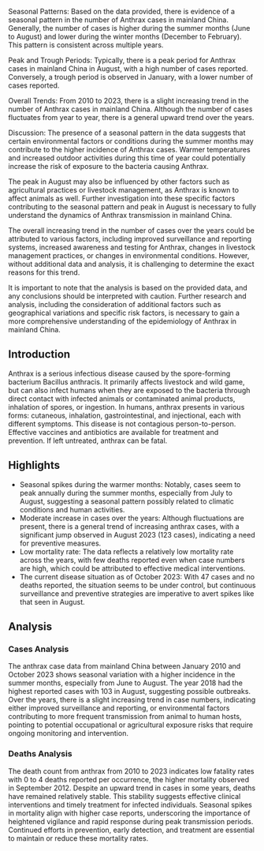 Seasonal Patterns: 
Based on the data provided, there is evidence of a seasonal pattern in the number of Anthrax cases in mainland China. Generally, the number of cases is higher during the summer months (June to August) and lower during the winter months (December to February). This pattern is consistent across multiple years.

Peak and Trough Periods: 
Typically, there is a peak period for Anthrax cases in mainland China in August, with a high number of cases reported. Conversely, a trough period is observed in January, with a lower number of cases reported.

Overall Trends: 
From 2010 to 2023, there is a slight increasing trend in the number of Anthrax cases in mainland China. Although the number of cases fluctuates from year to year, there is a general upward trend over the years.

Discussion: 
The presence of a seasonal pattern in the data suggests that certain environmental factors or conditions during the summer months may contribute to the higher incidence of Anthrax cases. Warmer temperatures and increased outdoor activities during this time of year could potentially increase the risk of exposure to the bacteria causing Anthrax.

The peak in August may also be influenced by other factors such as agricultural practices or livestock management, as Anthrax is known to affect animals as well. Further investigation into these specific factors contributing to the seasonal pattern and peak in August is necessary to fully understand the dynamics of Anthrax transmission in mainland China.

The overall increasing trend in the number of cases over the years could be attributed to various factors, including improved surveillance and reporting systems, increased awareness and testing for Anthrax, changes in livestock management practices, or changes in environmental conditions. However, without additional data and analysis, it is challenging to determine the exact reasons for this trend.

It is important to note that the analysis is based on the provided data, and any conclusions should be interpreted with caution. Further research and analysis, including the consideration of additional factors such as geographical variations and specific risk factors, is necessary to gain a more comprehensive understanding of the epidemiology of Anthrax in mainland China.
## Introduction

Anthrax is a serious infectious disease caused by the spore-forming bacterium Bacillus anthracis. It primarily affects livestock and wild game, but can also infect humans when they are exposed to the bacteria through direct contact with infected animals or contaminated animal products, inhalation of spores, or ingestion. In humans, anthrax presents in various forms: cutaneous, inhalation, gastrointestinal, and injectional, each with different symptoms. This disease is not contagious person-to-person. Effective vaccines and antibiotics are available for treatment and prevention. If left untreated, anthrax can be fatal.

## Highlights

- Seasonal spikes during the warmer months: Notably, cases seem to peak annually during the summer months, especially from July to August, suggesting a seasonal pattern possibly related to climatic conditions and human activities. <br/>
- Moderate increase in cases over the years: Although fluctuations are present, there is a general trend of increasing anthrax cases, with a significant jump observed in August 2023 (123 cases), indicating a need for preventive measures. <br/>
- Low mortality rate: The data reflects a relatively low mortality rate across the years, with few deaths reported even when case numbers are high, which could be attributed to effective medical interventions. <br/>
- The current disease situation as of October 2023: With 47 cases and no deaths reported, the situation seems to be under control, but continuous surveillance and preventive strategies are imperative to avert spikes like that seen in August. <br/>

## Analysis

### Cases Analysis
The anthrax case data from mainland China between January 2010 and October 2023 shows seasonal variation with a higher incidence in the summer months, especially from June to August. The year 2018 had the highest reported cases with 103 in August, suggesting possible outbreaks. Over the years, there is a slight increasing trend in case numbers, indicating either improved surveillance and reporting, or environmental factors contributing to more frequent transmission from animal to human hosts, pointing to potential occupational or agricultural exposure risks that require ongoing monitoring and intervention.

### Deaths Analysis
The death count from anthrax from 2010 to 2023 indicates low fatality rates with 0 to 4 deaths reported per occurrence, the higher mortality observed in September 2012. Despite an upward trend in cases in some years, deaths have remained relatively stable. This stability suggests effective clinical interventions and timely treatment for infected individuals. Seasonal spikes in mortality align with higher case reports, underscoring the importance of heightened vigilance and rapid response during peak transmission periods. Continued efforts in prevention, early detection, and treatment are essential to maintain or reduce these mortality rates.
